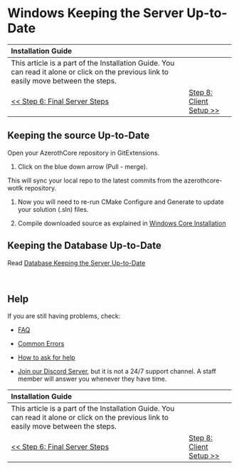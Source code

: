 # Windows Keeping the Server Up-to-Date

| Installation Guide | |
| :- | :- |
| This article is a part of the Installation Guide. You can read it alone or click on the previous link to easily move between the steps. |
| [<< Step 6: Final Server Steps](final-server-steps.md) | [Step 8: Client Setup >>](client-setup.md) |

## Keeping the source Up-to-Date

Open your AzerothCore repository in GitExtensions.

1. Click on the blue down arrow (Pull - merge).

This will sync your local repo to the latest commits from the azerothcore-wotlk repository.

1. Now you will need to re-run CMake Configure and Generate to update your solution (.sln) files.

1. Compile downloaded source as explained in [Windows Core Installation](windows-core-installation.md#compiling-the-source)

## Keeping the Database Up-to-Date

Read [Database Keeping the Server Up-to-Date](database-keeping-the-server-up-to-date.md)

<br>

## Help

If you are still having problems, check:

* [FAQ](faq.md)

* [Common Errors](common-errors.md)

* [How to ask for help](how-to-ask-for-help.md)

* [Join our Discord Server](https://discord.gg/gkt4y2x), but it is not a 24/7 support channel. A staff member will answer you whenever they have time.

| Installation Guide | |
| :- | :- |
| This article is a part of the Installation Guide. You can read it alone or click on the previous link to easily move between the steps. |
| [<< Step 6: Final Server Steps](final-server-steps.md) | [Step 8: Client Setup >>](client-setup.md) |
